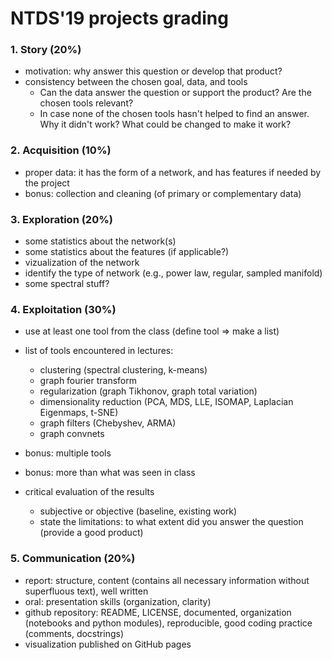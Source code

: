 # NTDS'19 projects grading

### 1. Story (20%)

* motivation: why answer this question or develop that product?
* consistency between the chosen goal, data, and tools
	* Can the data answer the question or support the product? Are the chosen tools relevant?
	* In case none of the chosen tools hasn't helped to find an answer. Why it didn't work? What could be changed to make it work?

### 2. Acquisition (10%)

* proper data: it has the form of a network, and has features if needed by the project
* bonus: collection and cleaning (of primary or complementary data)

### 3. Exploration (20%)

* some statistics about the network(s)
* some statistics about the features (if applicable?)
* vizualization of the network
* identify the type of network (e.g., power law, regular, sampled manifold)
* some spectral stuff?

### 4. Exploitation (30%)

* use at least one tool from the class (define tool => make a list)
* list of tools encountered in lectures: 
	- clustering (spectral clustering, k-means)
	- graph fourier transform
	- regularization (graph Tikhonov, graph total variation)
	- dimensionality reduction (PCA, MDS, LLE, ISOMAP, Laplacian Eigenmaps, t-SNE)
	- graph filters (Chebyshev, ARMA)
	- graph convnets
	
	
* bonus: multiple tools
* bonus: more than what was seen in class
* critical evaluation of the results
	* subjective or objective (baseline, existing work)
	* state the limitations: to what extent did you answer the question (provide a good product)

### 5. Communication (20%)

* report: structure, content (contains all necessary information without superfluous text), well written
* oral: presentation skills (organization, clarity)
* github repository: README, LICENSE, documented, organization (notebooks and python modules), reproducible, good coding practice (comments, docstrings)
* visualization published on GitHub pages

